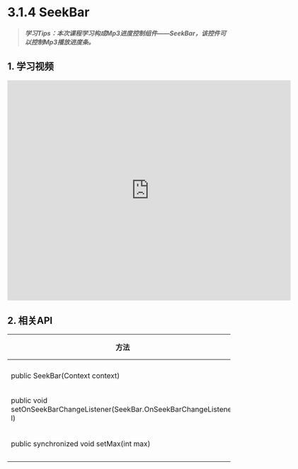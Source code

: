 # 3.1.4 SeekBar

>##### 学习Tips：本次课程学习构成Mp3进度控制组件——SeekBar，该控件可以控制Mp3播放进度条。

## 1. 学习视频

<iframe frameborder="0" width="640" height="498" src="https://v.qq.com/iframe/player.html?vid=z0180bhmznp&tiny=0&auto=0" allowfullscreen></iframe>

## 2. 相关API

| 方法 | 类型 | 描述 |
| -- | -- | -- |
| public SeekBar(Context context) | 构造 | 创建SeekBar的对象 |
| public void setOnSeekBarChangeListener(SeekBar.OnSeekBarChangeListener l) | 普通 | 设置改变监听操作 |
| public synchronized void setMax(int max) | 普通 | 设置增长的最大值 |
